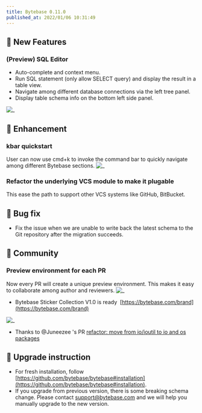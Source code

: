 ```yaml
---
title: Bytebase 0.11.0
published_at: 2022/01/06 10:31:49
---
```


## 🚀 New Features

### (Preview) SQL Editor

- Auto-complete and context menu.
- Run SQL statement (only allow SELECT query) and display the result in a table view.
- Navigate among different database connections via the left tree panel.
- Display table schema info on the bottom left side panel.

![_](/changelog/0.11.0/sql-editor.gif)

## 🎄 Enhancement

### kbar quickstart

User can now use cmd+k to invoke the command bar to quickly navigate among different Bytebase sections.
![_](/changelog/0.11.0/quickstart.webp)

### Refactor the underlying VCS module to make it plugable

This ease the path to support other VCS systems like GitHub, BitBucket.

## 🐞 Bug fix

- Fix the issue when we are unable to write back the latest schema to the Git repository after the migration succeeds.

## 🎠 Community

### Preview environment for each PR

Now every PR will create a unique preview environment. This makes it easy to collaborate among author and reviewers.
![_](/changelog/0.11.0/render-preview.webp)

- Bytebase Sticker Collection V1.0 is ready  [https://bytebase.com/brand](https://bytebase.com/brand)

![_](/changelog/0.11.0/lgtm.gif)

- Thanks to @Juneezee 's PR [refactor: move from io/ioutil to io and os packages](https://github.com/bytebase/bytebase/pull/264)

## 📕 Upgrade instruction

- For fresh installation, follow [https://github.com/bytebase/bytebase#installation](https://github.com/bytebase/bytebase#installation).
- If you upgrade from previous version, there is some breaking schema change. Please contact [support@bytebase.com](mailto:support@bytebase.com) and we will help you manually upgrade to the new version.
